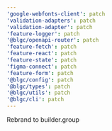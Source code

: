 ```yaml
---
'google-webfonts-client': patch
'validation-adapters': patch
'validation-adapter': patch
'feature-logger': patch
'@blgc/openapi-router': patch
'feature-fetch': patch
'feature-react': patch
'feature-state': patch
'figma-connect': patch
'feature-form': patch
'@blgc/config': patch
'@blgc/types': patch
'@blgc/utils': patch
'@blgc/cli': patch
---
```


Rebrand to builder.group
